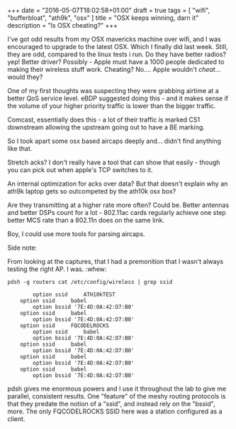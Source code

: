 +++
date = "2016-05-07T18:02:58+01:00"
draft = true
tags = [ "wifi", "bufferbloat", "ath9k", "osx" ]
title = "OSX keeps winning, darn it"
description = "Is OSX cheating?"
+++

I've got odd results from my OSX mavericks machine over wifi, and I
was encouraged to upgrade to the latest OSX. Which I finally did last
week. Still, they are odd, compared to the linux tests i run. Do they
have better radios? yep! Better driver? Possibly - Apple must have a
1000 people dedicated to making their wireless stuff work. Cheating?
No.... Apple wouldn't *cheat*... would they?

One of my first thoughts was suspecting they were grabbing airtime at
a better QoS service level. eBDP suggested doing this - and it makes
sense if the volume of your higher priority traffic is lower than the
bigger traffic.

Comcast, essentially does this - a lot of their traffic is marked CS1
downstream allowing the upstream going out to have a BE marking.

So I took apart some osx based aircaps deeply and... didn't find anything
like that.

Stretch acks? I don't really have a tool that can show that easily - though
you can pick out when apple's TCP switches to it.

An internal optimization for acks over data? But that doesn't explain why
an ath9k laptop gets so outcompeted by the ath10k osx box?

Are they transmitting at a higher rate more often? Could be. Better antennas
and better DSPs count for a lot - 802.11ac cards regularly achieve one step
better MCS rate than a 802.11n does on the same link.

Boy, I could use more tools for parsing aircaps.

Side note:

From looking at the captures, that I had a premonition that I wasn't
always testing the right AP. I was. :whew:

````
pdsh -g routers cat /etc/config/wireless | grep ssid

        option ssid     ATH10kTEST
	option ssid     babel
        option bssid '7E:4D:0A:42:D7:B0'
	option ssid     babel
        option bssid '7E:4D:0A:42:D7:B0'
	option ssid     FQCODELROCKS
        option ssid     babel
        option bssid '7E:4D:0A:42:D7:B0'
	option ssid     babel
        option bssid '7E:4D:0A:42:D7:B0'
	option ssid     babel
        option bssid '7E:4D:0A:42:D7:B0'
	option ssid     babel
        option bssid '7E:4D:0A:42:D7:B0'
````

pdsh gives me enormous powers and I use it throughout the lab to give
me parallel, consistent results. One "feature" of the meshy routing
protocols is that they predate the notion of a "ssid", and instead
rely on the "bssid", more. The only FQCODELROCKS SSID here was a
station configured as a client.
